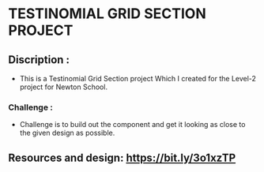 # TESTINOMIAL GRID SECTION PROJECT


## Discription : 
- This is a Testinomial Grid Section project Which I created for the Level-2 project for Newton School.

### Challenge : 
- Challenge is to build out the component and get it looking as close to the given design as possible.

## Resources and design: https://bit.ly/3o1xzTP

